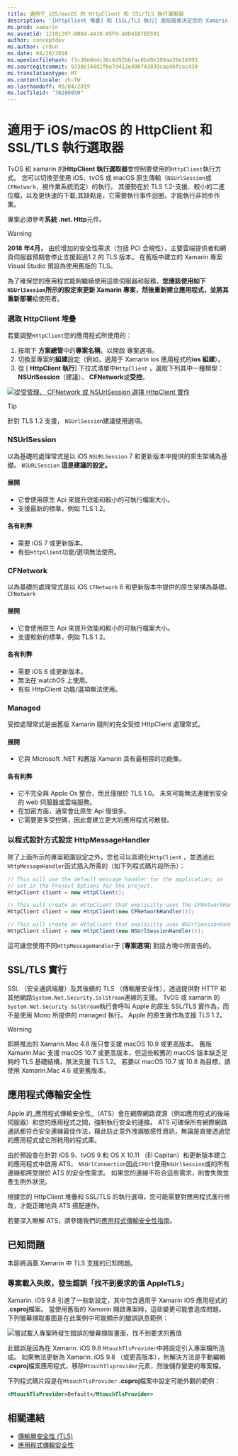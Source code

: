 ```yaml
---
title: 適用于 iOS/macOS 的 HttpClient 和 SSL/TLS 執行選取器
description: '[HttpClient 堆疊] 和 [SSL/TLS 執行] 選取器會決定您的 Xamarin iOS、tvOS 或 macOS 應用程式將使用的 HttpClient 和 SSL/TLS 執行。'
ms.prod: xamarin
ms.assetid: 12101297-BB04-4410-85F0-A0D41B7E6591
author: conceptdev
ms.author: crdun
ms.date: 04/20/2018
ms.openlocfilehash: f3c30e8edc36c6d92b6fac0bd0e199aa26e16993
ms.sourcegitcommit: 933de144d1fbe7d412e49b743839cae4bfcac439
ms.translationtype: MT
ms.contentlocale: zh-TW
ms.lasthandoff: 09/04/2019
ms.locfileid: "70280930"
---
```

# <a name="httpclient-and-ssltls-implementation-selector-for-iosmacos"></a>適用于 iOS/macOS 的 HttpClient 和 SSL/TLS 執行選取器

TvOS 和 xamarin 的**HttpClient 執行選取器**會控制要使用的`HttpClient`執行方式。 您可以切換至使用 iOS、tvOS 或 macOS 原生傳輸（`NSUrlSession`或`CFNetwork`，視作業系統而定）的執行。 其優勢在於 TLS 1.2-支援、較小的二進位檔，以及更快速的下載;其缺點是，它需要執行事件迴圈，才能執行非同步作業。

專案必須參考**系統 .net. Http**元件。

> [!WARNING]
> **2018 年4月，** 由於增加的安全性需求（包括 PCI 合規性），主要雲端提供者和網頁伺服器預期會停止支援超過1.2 的 TLS 版本。 在舊版中建立的 Xamarin 專案 Visual Studio 預設為使用舊版的 TLS。
>
> 為了確保您的應用程式能夠繼續使用這些伺服器和服務，**您應該使用如下`NSUrlSession`所示的設定來更新 Xamarin 專案，然後重新建立應用程式，並將其重新部署**給使用者。

### <a name="selecting-an-httpclient-stack"></a>選取 HttpClient 堆疊

若要調整`HttpClient`您的應用程式所使用的：

1. 按兩下 **方案總管**中的**專案名稱**，以開啟 專案選項。
2. 切換至專案的**組建**設定（例如，適用于 Xamarin ios 應用程式的**ios 組建**）。
3. 從 [ **HttpClient 執行**] 下拉式清單中`HttpClient` ，選取下列其中一種類型：**NSUrlSession**（建議）、 **CFNetwork**或**受控**。

[![從受管理、 CFNetwork 或 NSUrlSession 選擇 HttpClient 實作](http-stack-images/http-xs-sml.png)](http-stack-images/http-xs.png#lightbox)

> [!TIP]
> 針對 TLS 1.2 支援， `NSUrlSession`建議使用選項。

### <a name="nsurlsession"></a>NSUrlSession

以為基礎的處理常式是以 iOS `NSURLSession` 7 和更新版本中提供的原生架構為基礎。 `NSURLSession` 
**這是建議的設定。**

#### <a name="pros"></a>展開

- 它會使用原生 Api 來提升效能和較小的可執行檔案大小。
- 支援最新的標準，例如 TLS 1.2。

#### <a name="cons"></a>各有利弊

- 需要 iOS 7 或更新版本。
- 有些`HttpClient`功能/選項無法使用。

### <a name="cfnetwork"></a>CFNetwork

以為基礎的處理常式是以 iOS `CFNetwork` 6 和更新版本中提供的原生架構為基礎。 `CFNetwork`

#### <a name="pros"></a>展開

- 它會使用原生 Api 來提升效能和較小的可執行檔案大小。
- 支援較新的標準，例如 TLS 1.2。

#### <a name="cons"></a>各有利弊

- 需要 iOS 6 或更新版本。
- 無法在 watchOS 上使用。
- 有些 HttpClient 功能/選項無法使用。

### <a name="managed"></a>Managed

受控處理常式是由舊版 Xamarin 隨附的完全受控 HttpClient 處理常式。

#### <a name="pros"></a>展開

- 它與 Microsoft .NET 和舊版 Xamarin 具有最相容的功能集。

#### <a name="cons"></a>各有利弊

- 它不完全與 Apple Os 整合，而且僅限於 TLS 1.0。 未來可能無法連接到安全的 web 伺服器或雲端服務。
- 在加密方面，通常會比原生 Api 慢很多。
- 它需要更多受控碼，因此會建立更大的應用程式可散發。

### <a name="programmatically-setting-the-httpmessagehandler"></a>以程式設計方式設定 HttpMessageHandler

除了上面所示的專案範圍設定之外，您也可以具現化`HttpClient` ，並透過此`HttpMessageHandler`函式插入所需的（如下列程式碼片段所示）：

```csharp
// This will use the default message handler for the application; as
// set in the Project Options for the project.
HttpClient client = new HttpClient();

// This will create an HttpClient that explicitly uses the CFNetworkHandler
HttpClient client = new HttpClient(new CFNetworkHandler());

// This will create an HttpClient that explicitly uses NSUrlSessionHandler
HttpClient client = new HttpClient(new NSUrlSessionHandler());
```

這可讓您使用不同`HttpMessageHandler`于 [**專案選項**] 對話方塊中所宣告的。

## <a name="ssltls-implementation"></a>SSL/TLS 實行

SSL （安全通訊端層）及其後續的 TLS （傳輸層安全性），透過提供對 HTTP 和其他網路`System.Net.Security.SslStream`連線的支援。 TvOS 或 xamarin 的`System.Net.Security.SslStream`執行會呼叫 Apple 的原生 SSL/TLS 實作為，而不是使用 Mono 所提供的 managed 執行。 Apple 的原生實作為支援 TLS 1.2。

> [!WARNING]
> 即將推出的 Xamarin.Mac 4.8 版只會支援 macOS 10.9 或更高版本。
> 舊版 Xamarin.Mac 支援 macOS 10.7 或更高版本，但這些較舊的 macOS 版本缺乏足夠的 TLS 基礎結構，無法支援 TLS 1.2。 若要以 macOS 10.7 或 10.8 為目標，請使用 Xamarin.Mac 4.6 或更舊版本。

## <a name="app-transport-security"></a>應用程式傳輸安全性

Apple 的_應用程式傳輸安全性_（ATS）會在網際網路資源（例如應用程式的後端伺服器）和您的應用程式之間，強制執行安全的連接。 ATS 可確保所有網際網路通訊都符合安全連線最佳作法，藉此防止意外洩漏敏感性資訊，無論是直接透過您的應用程式或它所耗用的程式庫。

由於預設會在針對 iOS 9、tvOS 9 和 OS X 10.11 （El Capitan）和更新版本建立的應用程式中啟用 ATS， `NSUrlConnection`因此`CFUrl`使用`NSUrlSession`或的所有連線都將受限於 ATS 的安全性需求。 如果您的連線不符合這些需求，則會失敗並產生例外狀況。

根據您的 HttpClient 堆疊和 SSL/TLS 的執行選項，您可能需要對應用程式進行修改，才能正確地與 ATS 搭配運作。

若要深入瞭解 ATS，請參閱我們的[應用程式傳輸安全性指南](~/ios/app-fundamentals/ats.md)。

## <a name="known-issues"></a>已知問題

本節將涵蓋 Xamarin 中 TLS 支援的已知問題。

### <a name="project-failed-to-load-with-error-requested-value-appletls-wasnt-found"></a>專案載入失敗，發生錯誤「找不到要求的值 AppleTLS」

Xamarin. iOS 9.8 引進了一些新設定，其中包含適用于 Xamarin iOS 應用程式的 **.csproj**檔案。 當使用舊版的 Xamarin 開啟專案時，這些變更可能會造成問題。 下列螢幕擷取畫面是在此案例中可能顯示的錯誤訊息範例：

![嘗試載入專案時發生錯誤的螢幕擷取畫面，找不到要求的舊值](http-stack-images/tlserror-xs.png)

此錯誤是因為在 Xamarin. iOS 9.8 `MtouchTlsProvider`中將設定引入專案檔所造成。 如果無法更新為 Xamarin. iOS 9.8 （或更高版本），則解決方法是手動編輯 **.csproj**檔案應用程式，移除`MtouchTlsprovider`元素，然後儲存變更的專案檔。

下列程式碼片段是在`MtouchTlsProvider` **.csproj**檔案中設定可能外觀的範例：

```xml
<MtouchTlsProvider>Default</MtouchTlsProvider>
```

## <a name="related-links"></a>相關連結

- [傳輸層安全性 (TLS)](~/cross-platform/app-fundamentals/transport-layer-security.md)
- [應用程式傳輸安全性](~/ios/app-fundamentals/ats.md)
